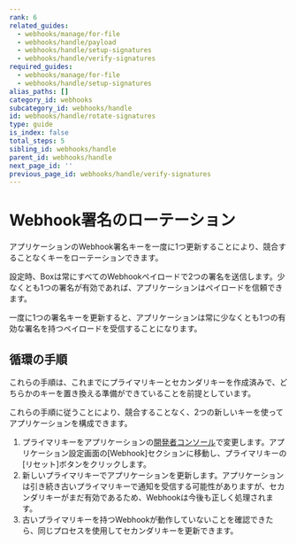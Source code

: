 ```yaml
---
rank: 6
related_guides:
  - webhooks/manage/for-file
  - webhooks/handle/payload
  - webhooks/handle/setup-signatures
  - webhooks/handle/verify-signatures
required_guides:
  - webhooks/manage/for-file
  - webhooks/handle/setup-signatures
alias_paths: []
category_id: webhooks
subcategory_id: webhooks/handle
id: webhooks/handle/rotate-signatures
type: guide
is_index: false
total_steps: 5
sibling_id: webhooks/handle
parent_id: webhooks/handle
next_page_id: ''
previous_page_id: webhooks/handle/verify-signatures
---
```

# Webhook署名のローテーション

アプリケーションのWebhook署名キーを一度に1つ更新することにより、競合することなくキーをローテーションできます。

設定時、Boxは常にすべてのWebhookペイロードで2つの署名を送信します。少なくとも1つの署名が有効であれば、アプリケーションはペイロードを信頼できます。

一度に1つの署名キーを更新すると、アプリケーションは常に少なくとも1つの有効な署名を持つペイロードを受信することになります。

## 循環の手順

これらの手順は、これまでにプライマリキーとセカンダリキーを作成済みで、どちらかのキーを置き換える準備ができていることを前提としています。

これらの手順に従うことにより、競合することなく、2つの新しいキーを使ってアプリケーションを構成できます。

1. プライマリキーをアプリケーションの[開発者コンソール][console]で変更します。アプリケーション設定画面の\[Webhook]セクションに移動し、プライマリキーの\[リセット]ボタンをクリックします。
2. 新しいプライマリキーでアプリケーションを更新します。アプリケーションは引き続き古いプライマリキーで通知を受信する可能性がありますが、セカンダリキーがまだ有効であるため、Webhookは今後も正しく処理されます。
3. 古いプライマリキーを持つWebhookが動作していないことを確認できたら、同じプロセスを使用してセカンダリキーを更新できます。

[console]: https://app.box.com/developers/console
